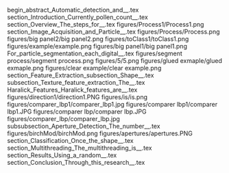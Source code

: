 begin_abstract_Automatic_detection_and__.tex
section_Introduction_Currently_pollen_count__.tex
section_Overview_The_steps_for__.tex
figures/Process1/Process1.png
section_Image_Acquisition_and_Particle__.tex
figures/Process/Process.png
figures/big panel2/big panel2.png
figures/toClass1/toClass1.png
figures/example/example.png
figures/big panel1/big panel1.png
For_particle_segmentation_each_digital__.tex
figures/segment process/segment process.png
figures/5/5.png
figures/glued exmaple/glued exmaple.png
figures/clear example/clear example.png
section_Feature_Extraction_subsection_Shape__.tex
subsection_Texture_feature_extraction_The__.tex
Haralick_Features_Haralick_features_are__.tex
figures/direction1/direction1.PNG
figures/is/is.png
figures/comparer_lbp1/comparer_lbp1.jpg
figures/comparer lbp1/comparer lbp1.JPG
figures/comparer lbp/comparer lbp.JPG
figures/comparer_lbp/comparer_lbp.jpg
subsubsection_Aperture_Detection_The_number__.tex
figures/birchMod/birchMod.png
figures/apertures/apertures.PNG
section_Classification_Once_the_shape__.tex
section_Multithreading_The_multithreading_is__.tex
section_Results_Using_a_random__.tex
section_Conclusion_Through_this_research__.tex